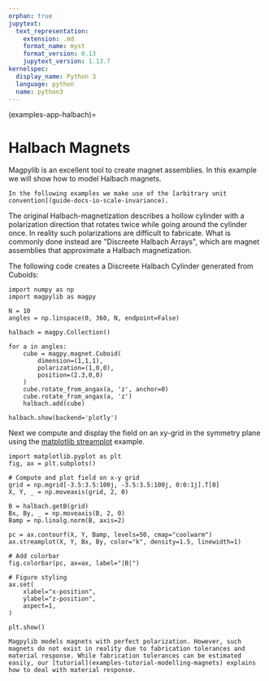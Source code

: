```yaml
---
orphan: true
jupytext:
  text_representation:
    extension: .md
    format_name: myst
    format_version: 0.13
    jupytext_version: 1.13.7
kernelspec:
  display_name: Python 3
  language: python
  name: python3
---
```


(examples-app-halbach)=

# Halbach Magnets

Magpylib is an excellent tool to create magnet assemblies. In this example we will show how to model Halbach magnets.

```{note}
In the following examples we make use of the [arbitrary unit convention](guide-docs-io-scale-invariance).
```

The original Halbach-magnetization describes a hollow cylinder with a polarization direction that rotates twice while going around the cylinder once. In reality such polarizations are difficult to fabricate. What is commonly done instead are "Discreete Halbach Arrays", which are magnet assemblies that approximate a Halbach magnetization.

The following code creates a Discreete Halbach Cylinder generated from Cuboids:

```{code-cell} ipython3
import numpy as np
import magpylib as magpy

N = 10
angles = np.linspace(0, 360, N, endpoint=False)

halbach = magpy.Collection()

for a in angles:
    cube = magpy.magnet.Cuboid(
        dimension=(1,1,1),
        polarization=(1,0,0),
        position=(2.3,0,0)
    )
    cube.rotate_from_angax(a, 'z', anchor=0)
    cube.rotate_from_angax(a, 'z')
    halbach.add(cube)

halbach.show(backend='plotly')
```

Next we compute and display the field on an xy-grid in the symmetry plane using the [matplotlib streamplot](examples-vis-mpl-streamplot) example.

```{code-cell} ipython3
import matplotlib.pyplot as plt
fig, ax = plt.subplots()

# Compute and plot field on x-y grid
grid = np.mgrid[-3.5:3.5:100j, -3.5:3.5:100j, 0:0:1j].T[0]
X, Y, _ = np.moveaxis(grid, 2, 0)

B = halbach.getB(grid)
Bx, By, _ = np.moveaxis(B, 2, 0)
Bamp = np.linalg.norm(B, axis=2)

pc = ax.contourf(X, Y, Bamp, levels=50, cmap="coolwarm")
ax.streamplot(X, Y, Bx, By, color="k", density=1.5, linewidth=1)

# Add colorbar
fig.colorbar(pc, ax=ax, label="|B|")

# Figure styling
ax.set(
    xlabel="x-position",
    ylabel="z-position",
    aspect=1,
)

plt.show()
```

```{warning}
Magpylib models magnets with perfect polarization. However, such magnets do not exist in reality due to fabrication tolerances and material response. While fabrication tolerances can be estimated easily, our [tutorial](examples-tutorial-modelling-magnets) explains how to deal with material response.
```
